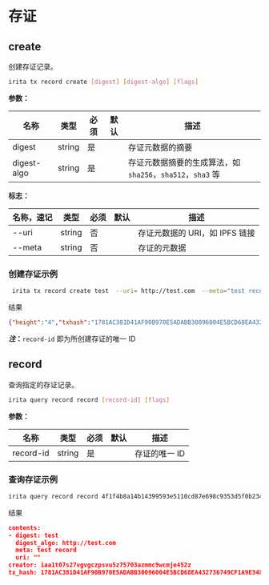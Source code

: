 <!--
order: 3
-->

# 存证

## create

创建存证记录。

```bash
irita tx record create [digest] [digest-algo] [flags]
```

**参数：**

| 名称        | 类型   | 必须 | 默认 | 描述                                                       |
| ----------- | ------ | ---- | ---- | ---------------------------------------------------------- |
| digest      | string | 是   |      | 存证元数据的摘要                                           |
| digest-algo | string | 是   |      | 存证元数据摘要的生成算法，如 `sha256`，`sha512`，`sha3` 等 |

**标志：**

| 名称，速记 | 类型   | 必须 | 默认 | 描述                           |
| ---------- | ------ | ---- | ---- | ------------------------------ |
| --uri        | string | 否   |      | 存证元数据的 URI，如 IPFS 链接 |
| --meta       | string | 否   |      | 存证的元数据                   |

### 创建存证示例

```bash
 irita tx record create test  --uri= http://test.com  --meta="test record" --from=node0 --chain-id=test -b=block  -y --home=node0
```

结果

```json
{"height":"4","txhash":"1781AC381D41AF90B970E5ADABB30096004E5BCD68EA432736749CF1A9E34844","codespace":"","code":0,"data":"0A530A0D6372656174655F7265636F726412420A4034663166346238613134623134333939353933653531313063643837653639386339333533643566306232333433316436303836323964613834333862326264","raw_log":"[{\"events\":[{\"type\":\"create_record\",\"attributes\":[{\"key\":\"creator\",\"value\":\"iaa1t07s27vgvgczpsvu5z75703azmmc9wcmje452z\"},{\"key\":\"record_id\",\"value\":\"4f1f4b8a14b14399593e5110cd87e698c9353d5f0b23431d608629da8438b2bd\"}]},{\"type\":\"message\",\"attributes\":[{\"key\":\"action\",\"value\":\"create_record\"},{\"key\":\"module\",\"value\":\"record\"},{\"key\":\"sender\",\"value\":\"iaa1t07s27vgvgczpsvu5z75703azmmc9wcmje452z\"}]}]}]","logs":[{"msg_index":0,"log":"","events":[{"type":"create_record","attributes":[{"key":"creator","value":"iaa1t07s27vgvgczpsvu5z75703azmmc9wcmje452z"},{"key":"record_id","value":"4f1f4b8a14b14399593e5110cd87e698c9353d5f0b23431d608629da8438b2bd"}]},{"type":"message","attributes":[{"key":"action","value":"create_record"},{"key":"module","value":"record"},{"key":"sender","value":"iaa1t07s27vgvgczpsvu5z75703azmmc9wcmje452z"}]}]}],"info":"","gas_wanted":"400000","gas_used":"65212","tx":null,"timestamp":""}

```

**_注_：**`record-id` 即为所创建存证的唯一 ID

## record

查询指定的存证记录。

```bash
irita query record record [record-id] [flags]
```

**参数：**

| 名称      | 类型   | 必须 | 默认 | 描述          |
| --------- | ------ | ---- | ---- | ------------- |
| record-id | string | 是   |      | 存证的唯一 ID |

### 查询存证示例

```bash
irita query record record 4f1f4b8a14b14399593e5110cd87e698c9353d5f0b23431d608629da8438b2bd --chain-id=test
```

结果

```json
contents:
- digest: test
  digest_algo: http://test.com
  meta: test record
  uri: ""
creator: iaa1t07s27vgvgczpsvu5z75703azmmc9wcmje452z
tx_hash: 1781AC381D41AF90B970E5ADABB30096004E5BCD68EA432736749CF1A9E34844
```
